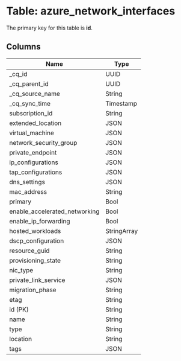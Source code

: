 # Table: azure_network_interfaces



The primary key for this table is **id**.


## Columns
| Name          | Type          |
| ------------- | ------------- |
|_cq_id|UUID|
|_cq_parent_id|UUID|
|_cq_source_name|String|
|_cq_sync_time|Timestamp|
|subscription_id|String|
|extended_location|JSON|
|virtual_machine|JSON|
|network_security_group|JSON|
|private_endpoint|JSON|
|ip_configurations|JSON|
|tap_configurations|JSON|
|dns_settings|JSON|
|mac_address|String|
|primary|Bool|
|enable_accelerated_networking|Bool|
|enable_ip_forwarding|Bool|
|hosted_workloads|StringArray|
|dscp_configuration|JSON|
|resource_guid|String|
|provisioning_state|String|
|nic_type|String|
|private_link_service|JSON|
|migration_phase|String|
|etag|String|
|id (PK)|String|
|name|String|
|type|String|
|location|String|
|tags|JSON|